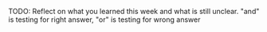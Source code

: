 TODO: Reflect on what you learned this week and what is still unclear.
"and" is testing for right answer, "or" is testing for wrong answer